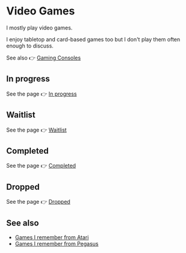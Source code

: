 # Video Games

I mostly play video games.

I enjoy tabletop and card-based games too but I don't play them often enough to discuss.

See also 👉 [Gaming Consoles](../gaming-consoles/)

## In progress

See the page 👉 [In progress](./in-progress/)

## Waitlist

See the page 👉 [Waitlist](./waitlist/)

## Completed

See the page 👉 [Completed](./completed/)

## Dropped

See the page 👉 [Dropped](./dropped/)

## See also

- [Games I remember from Atari](../computers/atari-65xe/#games-i-remember-from-atari)
- [Games I remember from Pegasus](../gaming-consoles/pegasus-mt-777dx/#games-i-remember-from-pegasus)
